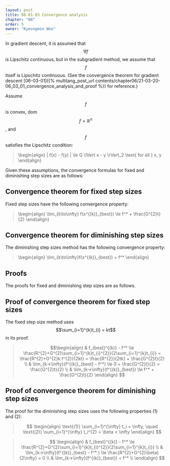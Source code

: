 ```yaml
---
layout: post
title: 08-01-03 Convergence analysis
chapter: "08"
order: 5
owner: "Kyeongmin Woo"
---
```


In gradient descent, it is assumed that $$\nabla f$$ is Lipschitz continuous, but in the subgradient method, we assume that $$f$$ itself is Lipschitz continuous. (See the convergence theorem for gradient descent [06-03-01]({% multilang_post_url contents/chapter06/21-03-20-06_03_01_convergence_analysis_and_proof %}) for reference.)

Assume $$f$$ is convex, dom $$f = \mathbb{R}^n$$, and $$f$$ satisfies the Lipschitz condition:

>\begin{align}
> | f(x) - f(y) | \le G \lVert x - y \rVert_2 \text{ for all } x, y
\end{align}

Given these assumptions, the convergence formulas for fixed and diminishing step sizes are as follows:

## Convergence theorem for fixed step sizes 

Fixed step sizes have the following convergence property:
>\begin{align}
> \lim_{k\to\infty} f(x^{(k)}_{best}) \le f^* + \frac{G^{2}t}{2}
\end{align}

## Convergence theorem for diminishing step sizes 

The diminishing step sizes method has the following convergence property:

>\begin{align}
\lim_{k\to\infty}f(x^{(k)}_{best}) = f^*
\end{align}

## Proofs

The proofs for fixed and diminishing step sizes are as follows.

## Proof of convergence theorem for fixed step sizes

The fixed step size method uses $$\sum_{i=1}^{k}t_{i} = kt$$ in its proof.  

>$$\begin{align}
& f_{best}^{(k)} - f^* \le \frac{R^{2}+G^{2}\sum_{i=1}^{k}t_{i}^{2}}{2\sum_{i=1}^{k}t_{i}} = \frac{R^{2}+G^{2}k t^{2}}{2kt}  = \frac{R^{2}}{2tk} + \frac{G^{2}t}{2} \\
& \lim_{k→\infty}(f^{(k)}_{best} - f^*) \le 0 + \frac{G^{2}t}{2} = \frac{G^{2}t}{2} \\
& \lim_{k→\infty}(f^{(k)}_{best}) \le f^* + \frac{G^{2}t}{2}
\end{align}
$$


## Proof of convergence theorem for diminishing step sizes 

The proof for the diminishing step sizes uses the following properties (1) and (2):

>$$
\begin{align}
\text{(1)} \sum_{i=1}^{\infty} t_i = \infty, \quad \text{(2)}  \sum_{i=1}^{\infty} t_i^{2} = \beta < \infty
\end{align}
$$

>$$
\begin{align}
& f_{best}^{(k)} - f^* \le \frac{R^{2}+G^{2}\sum_{i=1}^{k}t_{i}^{2}}{2\sum_{i=1}^{k}t_{i}} \\
& \lim_{k→\infty}(f^{(k)}_{best} - f^* ) \le \frac{R^{2}+G^{2}\beta}{2\infty} = 0 \\
& \lim_{k→\infty}(f^{(k)}_{best}) =  f^* \\
\end{align}
$$